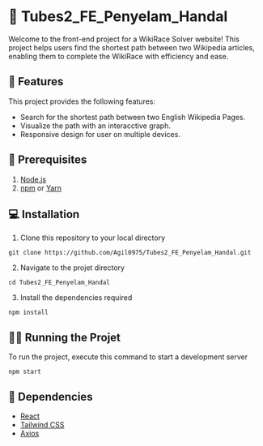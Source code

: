 # 🤿 Tubes2_FE_Penyelam_Handal

Welcome to the front-end project for a WikiRace Solver website! This project helps users find the shortest path between two Wikipedia articles, enabling them to complete the WikiRace with efficiency and ease.

## 🧐 Features

This project provides the following features:

- Search for the shortest path between two English Wikipedia Pages.
- Visualize the path with an interacctive graph.
- Responsive design for user on multiple devices.

## 📝 Prerequisites

1. [Node.js](https://nodejs.org/)
2. [npm](https://www.npmjs.com/)
   or
   [Yarn](https://yarnpkg.com/)

## 💻 Installation

1. Clone this repository to your local directory

```
git clone https://github.com/Agil0975/Tubes2_FE_Penyelam_Handal.git
```

2. Navigate to the projet directory

```
cd Tubes2_FE_Penyelam_Handal
```

3. Install the dependencies required

```
npm install
```

## 🏃‍♂️ Running the Projet

To run the project, execute this command to start a development server

```
npm start
```

## 🦾 Dependencies

- [React](https://reactjs.org/)
- [Tailwind CSS](https://tailwindcss.com/)
- [Axios](https://axios-http.com/)
